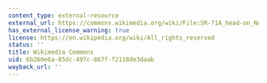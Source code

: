 ```yaml
---
content_type: external-resource
external_url: https://commons.wikimedia.org/wiki/File:SR-71A_head-on_NASA_Dryden_1995.jpg
has_external_license_warning: true
license: https://en.wikipedia.org/wiki/All_rights_reserved
status: ''
title: Wikimedia Commons
uid: 6b260e6a-85dc-497c-867f-f2118de3daab
wayback_url: ''
---
```

